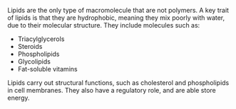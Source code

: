 Lipids are the only type of macromolecule that are not polymers. A key trait of lipids is that they are hydrophobic, meaning they mix poorly with water, due to their molecular structure. They include molecules such as:
- Triacylglycerols
- Steroids
- Phospholipids
- Glycolipids
- Fat-soluble vitamins

Lipids carry out structural functions, such as cholesterol and phospholipids in cell membranes. They also have a regulatory role, and are able store energy.